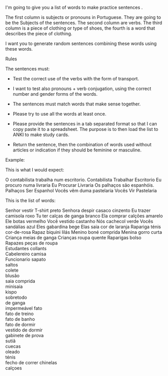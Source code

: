 I'm going to give you a list of words to make practice sentences . 

The first column is subjects or pronouns in Portuguese. They are going to be the Subjects of the sentences. The second column are verbs. The third column is a piece of clothing or type of shoes, the fourth is a word that describes the piece of clothing.

I want you to generate random sentences combining these words using these words.

Rules


The sentences must:

- Test the correct use of the verbs with the form of transport. 
 
- I want to test also pronouns + verb conjugation, using the correct number and gender forms of the words. 

- The sentences must match words that make sense together. 

- Please try to use all the words at least once.

- Please provide the sentences in a tab separated format so that I can copy paste it to a spreadsheet. The purpose is to then load the list to ANKI to make study cards.

- Return the sentence, then the combination of words used without articles or indication if they should be feminine or masculine.  

Example:




This is what I would expect: 

O contabilista trabalha num escritorio.	Contabilista	Trabalhar 	Escritorio
Eu procuro numa livraria	Eu	Procurar	Livraria
Os palhaços são espanhóis.	Palhaços	Ser	Espanhol
Vocês vêm duma pastelaria	Vocês	Vir	Pastelaria


This is the list of words: 

Senhor	vestir	T-shirt	preto
Senhora	despir	casaco	cinzento
Eu	trazer	camisola	roxo
Tu	ter	calças de ganga	branco
Ela	comprar	calções	amarelo
Ele		botas	vermelho
Você		vestido	castanho
Nós		cachecol	verde
Vocês		sandálias	azul
Eles		gabardina	bege
Elas		saia	cor de laranja
Rapariga		ténis	cor-de-rosa
Rapaz		biquini	lilás
Menino		boné	comprida
Menina		gorro	curta
Criança		meias	de ganga
Crianças		roupa	quente
Raparigas		bolso	
Rapazes		peças de roupa	
Estudantes		collants	
Cabelereiro		camisa	
Funcionario		sapato	
		saltos	
		colete	
		blusão	
		saia comprida	
		minisaia	
		kispo	
		sobretodo	
		de ganga	
		impermeável	
		fato	
		fato de treino	
		fato de banho	
		fato de dormir	
		vestido de dormir	
		gabinete de prova	
		sutiã	
		cuecas	
		oleado	
		ténis	
		fecho de correr	
		chinelas	
		calçoes	